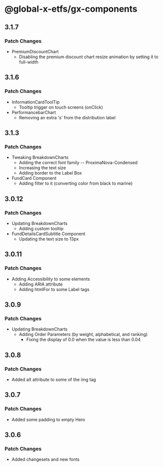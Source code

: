 # @global-x-etfs/gx-components

## 3.1.7

### Patch Changes

- PremiumDiscountChart
  - Disabling the premium discount chart resize animation by setting it to full-width

## 3.1.6

### Patch Changes

- InformationCardToolTip
  - Tooltip trigger on touch screens (onClick)
- PerformancebarChart
  - Removing an extra 's' from the distribution label

## 3.1.3

### Patch Changes

- Tweaking BreakdownCharts
  - Adding the correct font family -- ProximaNova-Condensed
  - Increasing the text size
  - Adding border to the Label Box
- FundCard Component
  - Adding filter to it (converting color from black to marine)

## 3.0.12

### Patch Changes

- Updating BreakdownCharts
  - Adding custom tooltip
- FundDetailsCardSubtitle Component
  - Updating the text size to 13px

## 3.0.11

### Patch Changes

- Adding Accessibility to some elements
  - Adding ARIA attribute
  - Adding htmlFor to some Label tags

## 3.0.9

### Patch Changes

- Updating BreakdownCharts
   - Adding Order Parameters (by weight, alphabetical, and ranking)
	 - Fixing the display of 0.0 when the value is less than 0.04

## 3.0.8

### Patch Changes

- Added alt attribute to some of the img tag

## 3.0.7

### Patch Changes

- Added some padding to empty Hero

## 3.0.6

### Patch Changes

- Added changesets and new fonts
